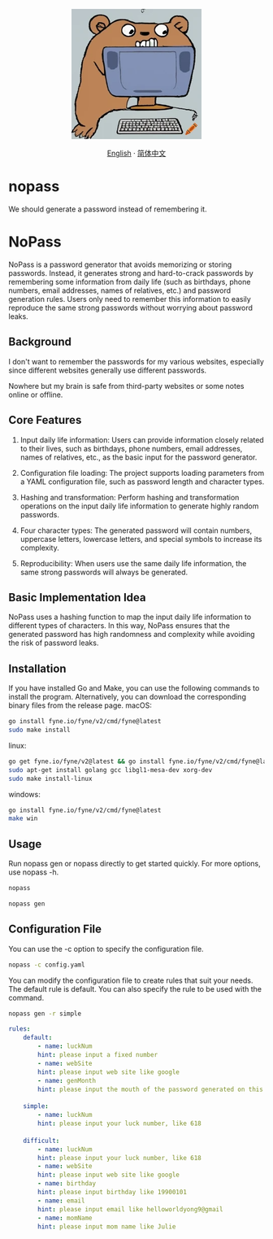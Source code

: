 <p align="center">
    <picture>
        <img alt="NoPass" title="NoPass" src="assets/img/logo.png">
    </picture>
    <p align="center">
            <a href="README.md">English</a>
            ·
            <a href="README.zh-Hans.md">简体中文</a>
   </p>
</p>

# nopass
We should generate a password instead of remembering it.

# NoPass

NoPass is a password generator that avoids memorizing or storing passwords.
Instead, it generates strong and hard-to-crack passwords by remembering
some information from daily life (such as birthdays, phone numbers, email addresses, names of relatives, etc.)
and password generation rules.
Users only need to remember this information to easily reproduce the same strong passwords without worrying about password leaks.

## Background

I don't want to remember the passwords for my various websites, especially since different websites generally use different passwords.

Nowhere but my brain is safe from third-party websites or some notes online or offline.

## Core Features

1. Input daily life information: Users can provide information closely related to their lives,
such as birthdays, phone numbers, email addresses, names of relatives, etc., as the basic input for the password generator.

2. Configuration file loading: The project supports loading parameters from a YAML configuration file, such as password length and character types.

3. Hashing and transformation: Perform hashing and transformation operations on the input daily life information to generate highly random passwords.

4. Four character types: The generated password will contain numbers, uppercase letters, lowercase letters, and special symbols to increase its complexity.

5. Reproducibility: When users use the same daily life information, the same strong passwords will always be generated.

## Basic Implementation Idea

NoPass uses a hashing function to map the input daily life information to different types of characters.
In this way, NoPass ensures that the generated password has high randomness and complexity while avoiding the risk of password leaks.

## Installation
If you have installed Go and Make, you can use the following commands to install the program. Alternatively, you can download the corresponding binary files from the release page.
macOS:
```bash
go install fyne.io/fyne/v2/cmd/fyne@latest
sudo make install
```

linux:
```bash
go get fyne.io/fyne/v2@latest && go install fyne.io/fyne/v2/cmd/fyne@latest
sudo apt-get install golang gcc libgl1-mesa-dev xorg-dev
sudo make install-linux
```

windows:
```bash
go install fyne.io/fyne/v2/cmd/fyne@latest
make win
```
## Usage
Run nopass gen or nopass directly to get started quickly. For more options, use nopass -h.
```bash
nopass
```
```bash
nopass gen
```
## Configuration File
You can use the -c option to specify the configuration file.
```bash
nopass -c config.yaml
```
You can modify the configuration file to create rules that suit your needs. The default rule is default.
You can also specify the rule to be used with the command.
```bash
nopass gen -r simple
```

```yaml
rules:
    default:
        - name: luckNum
        hint: please input a fixed number
        - name: webSite
        hint: please input web site like google
        - name: genMonth
        hint: please input the mouth of the password generated on this website, like 202101

    simple:
        - name: luckNum
        hint: please input your luck number, like 618

    difficult:
        - name: luckNum
        hint: please input your luck number, like 618
        - name: webSite
        hint: please input web site like google
        - name: birthday
        hint: please input birthday like 19900101
        - name: email
        hint: please input email like helloworldyong9@gmail
        - name: momName
        hint: please input mom name like Julie
```